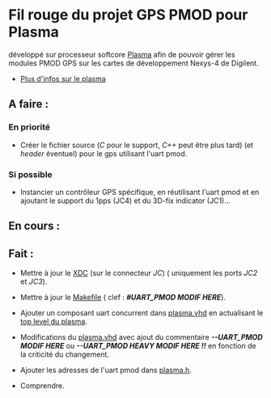 # Fil rouge du projet GPS PMOD pour Plasma

développé sur processeur softcore [Plasma](https://opencores.org/project,plasma "Plasma's Homepage") afin de pouvoir gérer les modules PMOD GPS sur les cartes de développement Nexys-4 de Digilent.

* [Plus d'infos sur le plasma](README.md)

## A faire :

### En priorité

* Créer le fichier source (*C* pour le support, *C++* peut être plus tard) (et *header* éventuel) pour le gps utilisant l'uart pmod.

### Si possible

* Instancier un contrôleur GPS spécifique, en réutilisant l'uart pmod et en ajoutant le support du 1pps (JC4) et du 3D-fix indicator (JC1)...

## En cours :

## Fait :

* Mettre à jour le [XDC](SYNTHESIS/nexys4.xdc) (sur le connecteur *JC*) ( uniquement les ports *JC2* et *JC3*).

* Mettre à jour le [Makefile](Makefile) ( clef : ***#UART_PMOD MODIF HERE***).

* Ajouter un composant uart concurrent dans [plasma.vhd](HDL/PLASMA/plasma.vhd)  en actualisant le [top level du plasma](HDL/PLASMA/top_plasma.vhd).

* Modifications du [plasma.vhd](HDL/PLASMA/plasma.vhd) avec ajout du commentaire ***--UART_PMOD MODIF HERE*** ou ***--UART_PMOD HEAVY MODIF HERE !!*** en fonction de la criticité du changement.

* Ajouter les adresses de l'uart pmod dans [plasma.h](C/shared/plasma.h).

* Comprendre.
